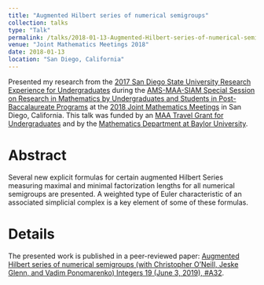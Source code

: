 ```yaml
---
title: "Augmented Hilbert series of numerical semigroups"
collection: talks
type: "Talk"
permalink: /talks/2018-01-13-Augmented-Hilbert-series-of-numerical-semigroups
venue: "Joint Mathematics Meetings 2018"
date: 2018-01-13
location: "San Diego, California"
---
```


Presented my research from the [2017 San Diego State University Research Experience for Undergraduates](http://www.sci.sdsu.edu/math-reu/index.html) during the [AMS-MAA-SIAM Special Session on Research in Mathematics by Undergraduates and Students in Post-Baccalaureate Programs](https://www.jointmathematicsmeetings.org//meetings/national/jmm2018/2197_program_ss19.html)  at the [2018 Joint Mathematics Meetings](https://www.jointmathematicsmeetings.org/meetings/national/jmm2018/2197_intro) in San Diego, California.  This talk was funded by an [MAA Travel Grant for Undergraduates](https://www.maa.org/programs/maa-grants) and by the [Mathematics Department at Baylor University](https://www.baylor.edu/math/).

# Abstract

Several new explicit formulas for certain augmented Hilbert Series measuring maximal and minimal factorization lengths for all numerical semigroups are presented. A weighted type of Euler characteristic of an associated simplicial complex is a key element of some of these formulas.  
# Details


The presented work is published in a peer-reviewed paper: [Augmented Hilbert series of numerical semigroups (with Christopher O’Neill, Jeske Glenn, and Vadim Ponomarenko) Integers 19 (June 3, 2019), #A32](http://math.colgate.edu/~integers/vol19.html).
